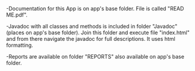-Documentation for this App is on app's base folder. File is called "READ ME.pdf".

-Javadoc with all classes and methods is included in folder "Javadoc" (places on app's base folder). 
Join this folder and execute file "index.html" and from there navigate the javadoc for full descriptions. 
It uses html formatting.

-Reports are available on folder "REPORTS" also available on app's base folder.
